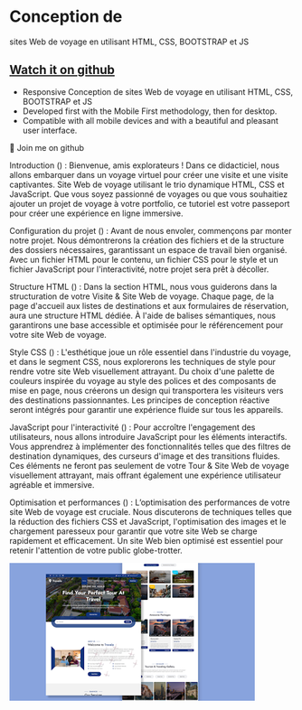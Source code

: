 # Conception de
sites Web de voyage en utilisant HTML, CSS, BOOTSTRAP et JS
## [Watch it on github](https://github/vincentdev237)


- Responsive Conception de
sites Web de voyage en utilisant HTML, CSS, BOOTSTRAP et JS
- Developed first with the Mobile First methodology, then for desktop.
- Compatible with all mobile devices and with a beautiful and pleasant user interface.

💙 Join me on github

Introduction () : Bienvenue, amis explorateurs ! Dans ce didacticiel, nous allons embarquer
dans un voyage virtuel pour créer une visite et une visite captivantes. Site Web de voyage
utilisant le trio dynamique HTML, CSS et JavaScript. Que vous soyez passionné de voyages
ou que vous souhaitiez ajouter un projet de voyage à votre portfolio, ce tutoriel est votre
passeport pour créer une expérience en ligne immersive.

Configuration du projet () : Avant de nous envoler, commençons par monter notre projet.
Nous démontrerons la création des fichiers et de la structure des dossiers nécessaires,
garantissant un espace de travail bien organisé. Avec un fichier HTML pour le contenu, un
fichier CSS pour le style et un fichier JavaScript pour l'interactivité, notre projet sera prêt à
décoller.

Structure HTML () : Dans la section HTML, nous vous guiderons dans la structuration de
votre Visite & Site Web de voyage. Chaque page, de la page d'accueil aux listes de destinations
et aux formulaires de réservation, aura une structure HTML dédiée. À l'aide de balises
sémantiques, nous garantirons une base accessible et optimisée pour le référencement pour
votre site Web de voyage.

Style CSS () : L'esthétique joue un rôle essentiel dans l'industrie du voyage, et dans le segment
CSS, nous explorerons les techniques de style pour rendre votre site Web visuellement
attrayant. Du choix d'une palette de couleurs inspirée du voyage au style des polices et des
composants de mise en page, nous créerons un design qui transportera les visiteurs vers des
destinations passionnantes. Les principes de conception réactive seront intégrés pour garantir
une expérience fluide sur tous les appareils.

JavaScript pour l'interactivité () : Pour accroître l'engagement des utilisateurs, nous allons
introduire JavaScript pour les éléments interactifs. Vous apprendrez à implémenter des
fonctionnalités telles que des filtres de destination dynamiques, des curseurs d'image et des
transitions fluides. Ces éléments ne feront pas seulement de votre Tour & Site Web de voyage
visuellement attrayant, mais offrant également une expérience utilisateur agréable et
immersive.

Optimisation et performances () : L’optimisation des performances de votre site Web de
voyage est cruciale. Nous discuterons de techniques telles que la réduction des fichiers CSS et
JavaScript, l'optimisation des images et le chargement paresseux pour garantir que votre site
Web se charge rapidement et efficacement. Un site Web bien optimisé est essentiel pour retenir
l'attention de votre public globe-trotter.

![preview img](/apercu.png)